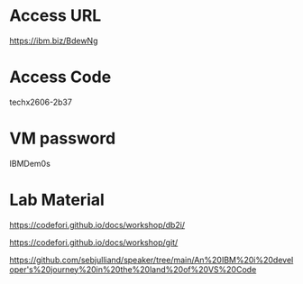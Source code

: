 
# Access URL
https://ibm.biz/BdewNg

# Access Code
techx2606-2b37

# VM password
IBMDem0s

# Lab Material

https://codefori.github.io/docs/workshop/db2i/

https://codefori.github.io/docs/workshop/git/

https://github.com/sebjulliand/speaker/tree/main/An%20IBM%20i%20developer's%20journey%20in%20the%20land%20of%20VS%20Code
